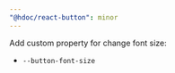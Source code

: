 ```yaml
---
"@hdoc/react-button": minor
---
```


Add custom property for change font size:

- `--button-font-size`
